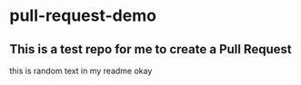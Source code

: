 # pull-request-demo

## This is a test repo for me to create a Pull Request

this is random text in my readme okay